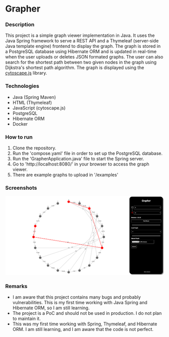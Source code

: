 # Grapher


### Description
This project is a simple graph viewer implementation in Java. It uses the Java Spring framework to serve a REST API and a Thymeleaf (server-side Java template engine) frontend to display the graph. 
The graph is stored in a PostgreSQL database using Hibernate ORM and is updated in real-time when the user uploads or deletes JSON formated graphs. 
The user can also search for the shortest path between two given nodes in the graph using Dijkstra's shortest path algorithm. 
The graph is displayed using the [cytoscape.js](https://js.cytoscape.org/) library.

### Technologies
- Java (Spring Maven)
- HTML (Thymeleaf)
- JavaScript (cytoscape.js)
- PostgreSQL
- Hibernate ORM
- Docker

### How to run
1. Clone the repository.
2. Run the 'compose.yaml' file in order to set up the PostgreSQL database.
3. Run the 'GrapherApplication.java' file to start the Spring server.
4. Go to 'http://localhost:8080/' in your browser to access the graph viewer.
5. There are example graphs to upload in '/examples'

### Screenshots
![Screenshot](imgs/main.png)

### Remarks

- I am aware that this project contains many bugs and probably vulnerabilities. This is my first time working with Java Spring and Hibernate ORM, so I am still learning.
- The project is a PoC and should not be used in production. I do not plan to maintain it.
- This was my first time working with Spring, Thymeleaf, and Hibernate ORM. I am still learning, and I am aware that the code is not perfect.

